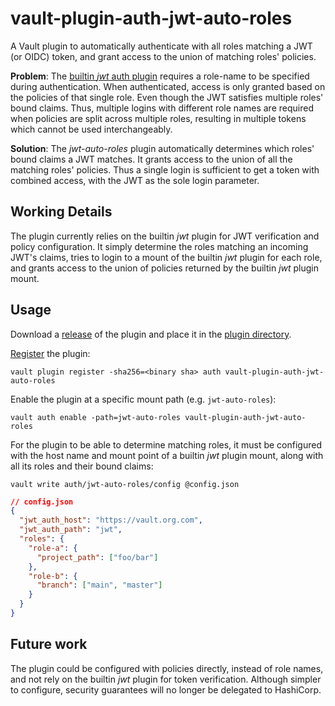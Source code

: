 # vault-plugin-auth-jwt-auto-roles

A Vault plugin to automatically authenticate with all roles matching a JWT (or
OIDC) token, and grant access to the union of matching roles' policies.

**Problem**: The [builtin _jwt_ auth
plugin](https://github.com/hashicorp/vault-plugin-auth-jwt) requires a role-name
to be specified during authentication. When authenticated, access is only
granted based on the policies of that single role. Even though the JWT satisfies
multiple roles' bound claims. Thus, multiple logins with different role names
are required when policies are split across multiple roles, resulting in
multiple tokens which cannot be used interchangeably.

**Solution**: The _jwt-auto-roles_ plugin automatically determines which roles'
bound claims a JWT matches. It grants access to the union of all the matching
roles' policies. Thus a single login is sufficient to get a token with combined
access, with the JWT as the sole login parameter.

## Working Details

The plugin currently relies on the builtin _jwt_ plugin for JWT verification and
policy configuration. It simply determine the roles matching an incoming JWT's
claims, tries to login to a mount of the builtin _jwt_ plugin for each role, and
grants access to the union of policies returned by the builtin _jwt_ plugin
mount.

## Usage

Download a
[release](https://github.com/statnett/vault-plugin-auth-jwt-auto-roles/releases)
of the plugin and place it in the [plugin
directory](https://developer.hashicorp.com/vault/docs/configuration#plugin_directory).

[Register](https://developer.hashicorp.com/vault/docs/commands/plugin/register)
the plugin:

`vault plugin register -sha256=<binary sha> auth vault-plugin-auth-jwt-auto-roles`

Enable the plugin at a specific mount path (e.g. `jwt-auto-roles`):

`vault auth enable -path=jwt-auto-roles vault-plugin-auth-jwt-auto-roles`

For the plugin to be able to determine matching roles, it must be configured
with the host name and mount point of a builtin _jwt_ plugin mount, along with
all its roles and their bound claims:

`vault write auth/jwt-auto-roles/config @config.json`

```json
// config.json
{
  "jwt_auth_host": "https://vault.org.com",
  "jwt_auth_path": "jwt",
  "roles": {
    "role-a": {
      "project_path": ["foo/bar"]
    },
    "role-b": {
      "branch": ["main", "master"]
    }
  }
}
```

## Future work

The plugin could be configured with policies directly, instead of role names,
and not rely on the builtin _jwt_ plugin for token verification. Although
simpler to configure, security guarantees will no longer be delegated to
HashiCorp.

